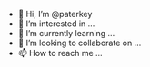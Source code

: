 - 👋 Hi, I’m @paterkey
- 👀 I’m interested in ...
- 🌱 I’m currently learning ...
- 💞️ I’m looking to collaborate on ...
- 📫 How to reach me ...

<!---
paterkey/paterkey is a ✨ special ✨ repository because its `README.md` (this file) appears on your GitHub profile.
You can click the Preview link to take a look at your changes.
--->

